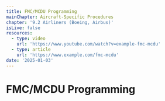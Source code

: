 ```yaml
---
title: FMC/MCDU Programming
mainChapter: Aircraft-Specific Procedures
chapter: '9.2 Airliners (Boeing, Airbus)'
isLive: false
resources:
  - type: video
    url: 'https://www.youtube.com/watch?v=example-fmc-mcdu'
  - type: article
    url: 'https://www.example.com/fmc-mcdu'
date: '2025-01-03'
---
```


# FMC/MCDU Programming
